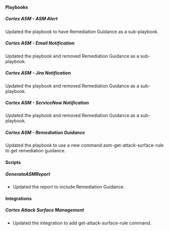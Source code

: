 #### Playbooks

##### Cortex ASM - ASM Alert

Updated the playbook to have Remediation Guidance as a sub-playbook.

##### Cortex ASM - Email Notification

Updated the playbook and removed Remediation Guidance as a sub-playbook.

##### Cortex ASM - Jira Notification

Updated the playbook and removed Remediation Guidance as a sub-playbook.

##### Cortex ASM - ServiceNow Notification

Updated the playbook and removed Remediation Guidance as a sub-playbook.

##### Cortex ASM - Remediation Guidance

Updated the playbook to use a new command asm-get-attack-surface-rule to get remediation guidance.

#### Scripts

##### GenerateASMReport
- Updated the report to include Remediation Guidance.

#### Integrations

##### Cortex Attack Surface Management

- Updated the integration to add get-attack-surface-rule command.